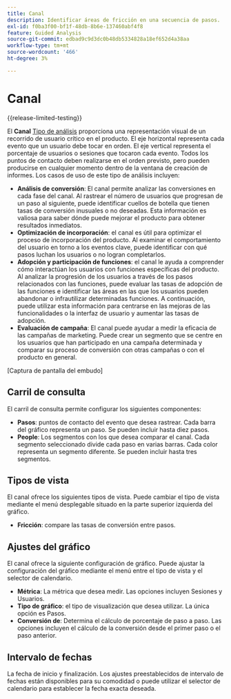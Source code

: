 ```yaml
---
title: Canal
description: Identificar áreas de fricción en una secuencia de pasos.
exl-id: f0ba3f00-bf1f-48db-8b6e-137460abf4f8
feature: Guided Analysis
source-git-commit: edbad9c9d3dc0b48db5334828a18ef652d4a38aa
workflow-type: tm+mt
source-wordcount: '466'
ht-degree: 3%

---
```


# Canal

{{release-limited-testing}}

El **Canal** [Tipo de análisis](overview.md) proporciona una representación visual de un recorrido de usuario crítico en el producto. El eje horizontal representa cada evento que un usuario debe tocar en orden. El eje vertical representa el porcentaje de usuarios o sesiones que tocaron cada evento. Todos los puntos de contacto deben realizarse en el orden previsto, pero pueden producirse en cualquier momento dentro de la ventana de creación de informes. Los casos de uso de este tipo de análisis incluyen:

* **Análisis de conversión**: El canal permite analizar las conversiones en cada fase del canal. Al rastrear el número de usuarios que progresan de un paso al siguiente, puede identificar cuellos de botella que tienen tasas de conversión inusuales o no deseadas. Esta información es valiosa para saber dónde puede mejorar el producto para obtener resultados inmediatos.
* **Optimización de incorporación**: el canal es útil para optimizar el proceso de incorporación del producto. Al examinar el comportamiento del usuario en torno a los eventos clave, puede identificar con qué pasos luchan los usuarios o no logran completarlos.
* **Adopción y participación de funciones**: el canal le ayuda a comprender cómo interactúan los usuarios con funciones específicas del producto. Al analizar la progresión de los usuarios a través de los pasos relacionados con las funciones, puede evaluar las tasas de adopción de las funciones e identificar las áreas en las que los usuarios pueden abandonar o infrautilizar determinadas funciones. A continuación, puede utilizar esta información para centrarse en las mejoras de las funcionalidades o la interfaz de usuario y aumentar las tasas de adopción.
* **Evaluación de campaña**: El canal puede ayudar a medir la eficacia de las campañas de marketing. Puede crear un segmento que se centre en los usuarios que han participado en una campaña determinada y comparar su proceso de conversión con otras campañas o con el producto en general.

[Captura de pantalla del embudo]

## Carril de consulta

El carril de consulta permite configurar los siguientes componentes:

* **Pasos**: puntos de contacto del evento que desea rastrear. Cada barra del gráfico representa un paso. Se pueden incluir hasta diez pasos.
* **People**: Los segmentos con los que desea comparar el canal. Cada segmento seleccionado divide cada paso en varias barras. Cada color representa un segmento diferente. Se pueden incluir hasta tres segmentos.

## Tipos de vista

El canal ofrece los siguientes tipos de vista. Puede cambiar el tipo de vista mediante el menú desplegable situado en la parte superior izquierda del gráfico.

* **Fricción**: compare las tasas de conversión entre pasos.

## Ajustes del gráfico

El canal ofrece la siguiente configuración de gráfico. Puede ajustar la configuración del gráfico mediante el menú entre el tipo de vista y el selector de calendario.

* **Métrica**: La métrica que desea medir. Las opciones incluyen Sesiones y Usuarios.
* **Tipo de gráfico**: el tipo de visualización que desea utilizar. La única opción es Pasos.
* **Conversión de**: Determina el cálculo de porcentaje de paso a paso. Las opciones incluyen el cálculo de la conversión desde el primer paso o el paso anterior.

## Intervalo de fechas

La fecha de inicio y finalización. Los ajustes preestablecidos de intervalo de fechas están disponibles para su comodidad o puede utilizar el selector de calendario para establecer la fecha exacta deseada.
